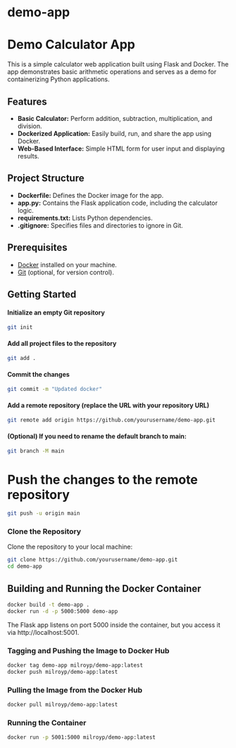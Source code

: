 # demo-app

# Demo Calculator App

This is a simple calculator web application built using Flask and Docker. The app demonstrates basic arithmetic operations and serves as a demo for containerizing Python applications.

## Features

- **Basic Calculator:** Perform addition, subtraction, multiplication, and division.
- **Dockerized Application:** Easily build, run, and share the app using Docker.
- **Web-Based Interface:** Simple HTML form for user input and displaying results.

## Project Structure


- **Dockerfile:** Defines the Docker image for the app.
- **app.py:** Contains the Flask application code, including the calculator logic.
- **requirements.txt:** Lists Python dependencies.
- **.gitignore:** Specifies files and directories to ignore in Git.

## Prerequisites

- [Docker](https://www.docker.com/get-started) installed on your machine.
- [Git](https://git-scm.com/) (optional, for version control).

## Getting Started


#### Initialize an empty Git repository
```bash
git init
```
#### Add all project files to the repository
```bash
git add .
```
#### Commit the changes
```bash
git commit -m "Updated docker"
```
#### Add a remote repository (replace the URL with your repository URL)
```bash
git remote add origin https://github.com/yourusername/demo-app.git
```
#### (Optional) If you need to rename the default branch to main:
```bash
git branch -M main
```

# Push the changes to the remote repository
```bash
git push -u origin main
```
### Clone the Repository

Clone the repository to your local machine:

```bash
git clone https://github.com/yourusername/demo-app.git
cd demo-app
```

## Building and Running the Docker Container
```bash
docker build -t demo-app .
docker run -d -p 5000:5000 demo-app
```
The Flask app listens on port 5000 inside the container, but you access it via http://localhost:5001.

### Tagging and Pushing the Image to Docker Hub
```bash
docker tag demo-app milroyp/demo-app:latest
docker push milroyp/demo-app:latest
```
### Pulling the Image from the Docker Hub
```bash
docker pull milroyp/demo-app:latest
```
### Running the Container
```bash
docker run -p 5001:5000 milroyp/demo-app:latest
```